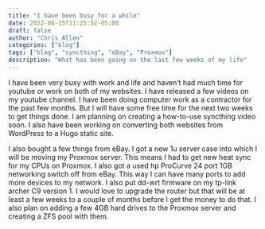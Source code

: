 ```yaml
---
title: "I have been busy for a while"
date: 2022-06-15T11:25:52-05:00
draft: false
author: "Chris Allen"
categories: ["blog"]
tags: ["blog", "syncthing", "eBay", "Proxmox"]
description: "What has been going on the last few weeks of my life"
---
```


I have been very busy with work and life and haven’t had much time for youtube or work on both of my websites. I have released a few videos on my youtube channel. I have been doing computer work as a contractor for the past few months. But I will have some free time for the next two weeks to get things done. I am planning on creating a how-to-use syncthing video soon. I also have been working on converting both websites from WordPress to a Hugo static site.

I also bought a few things from eBay. I got a new 1u server case into which I will be moving my Proxmox server. This means I had to get new heat sync for my CPUs on Proxmox. I also got a used hp ProCurve 24 port 1GB networking switch off from eBay. This way I can have many ports to add more devices to my network. I also put dd-wrt firmware on my tp-link archer C9 version 1. I would love to upgrade the router but that will be at least a few weeks to a couple of months before I get the money to do that. I also plan on adding a few 4GB hard drives to the Proxmox server and creating a ZFS pool with them.
